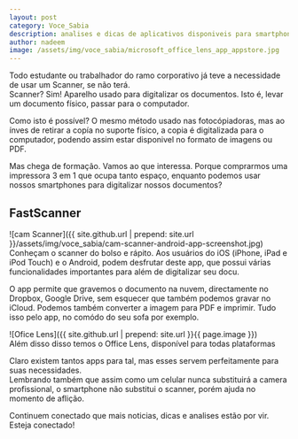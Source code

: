 ```yaml
---
layout: post
category: Voce_Sabia
description: analises e dicas de aplicativos disponiveis para smartphones que transformam seu celular num scanner
author: nadeem
image: /assets/img/voce_sabia/microsoft_office_lens_app_appstore.jpg
---
```


Todo estudante ou trabalhador do ramo corporativo já teve a necessidade de usar um Scanner, se não terá.
<br>
Scanner? Sim!
Aparelho usado para digitalizar os documentos.
Isto é, levar um documento físico, passar para o computador.

Como isto é possível?
O mesmo método usado nas fotocópiadoras, mas ao ínves de retirar a copía no suporte físico, a copia é digitalizada para o computador, podendo assim estar disponivel no formato de imagens ou PDF.

Mas chega de formação. Vamos ao que interessa.
Porque comprarmos uma impressora 3 em 1 que ocupa tanto espaço, enquanto podemos usar nossos smartphones para digitalizar nossos documentos?

## FastScanner
![cam Scanner]({{ site.github.url | prepend: site.url }}/assets/img/voce_sabia/cam-scanner-android-app-screenshot.jpg)
<br>
Conheçam o scanner do bolso e rápito.
Aos usuários do iOS (iPhone, iPad e iPod Touch) e o Android, podem desfrutar deste app, que possui várias funcionalidades importantes para além de digitalizar seu docu.


O app permite que gravemos o documento na nuvem, directamente no Dropbox, Google Drive, sem esquecer que também podemos gravar no iCloud.
Podemos também converter a imagem para PDF e imprimir. Tudo isso pelo app, no comódo do seu sofa por exemplo.

![Ofice Lens]({{ site.github.url | prepend: site.url }}{{ page.image }}) <br>
Além disso disso temos o Office Lens, disponível para todas plataformas

Claro existem tantos apps para tal, mas esses servem perfeitamente para suas necessidades.
<br>
Lembrando também que assim como um celular nunca substituirá a camera profissional, o smartphone não substitui o scanner, porém ajuda no momento de aflição.

Continuem conectado que mais noticias, dicas e analises estão por vir.
<br>
Esteja conectado!